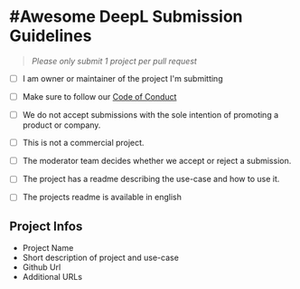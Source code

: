 # #Awesome DeepL Submission Guidelines

> _Please only submit 1 project per pull request_

* [ ] I am owner or maintainer of the project I'm submitting

* [ ] Make sure to follow our [Code of Conduct](https://github.com/deeplcom/blob/master/.github/CODE_OF_CONDUCT.md) 

* [ ] We do not accept submissions with the sole intention of promoting a product or company.

* [ ] This is not a commercial project. 

* [ ] The moderator team decides whether we accept or reject a submission.

* [ ] The project has a readme describing the use-case and how to use it.

* [ ] The projects readme is available in english



## Project Infos 

* Project Name
* Short description of project and use-case
* Github Url
* Additional URLs
